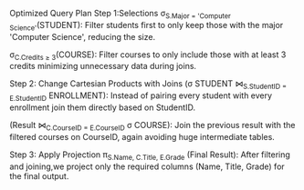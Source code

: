 Optimized Query Plan
Step 1:Selections
σ<sub>S.Major = 'Computer Science'</sub>(STUDENT):
Filter students first to only keep those with the major 'Computer Science', reducing the size.

σ<sub>C.Credits ≥ 3</sub>(COURSE):
Filter courses to only include those with at least 3 credits minimizing unnecessary data during joins.

Step 2: Change Cartesian Products with Joins
(σ STUDENT ⋈<sub>S.StudentID = E.StudentID</sub> ENROLLMENT):
Instead of pairing every student with every enrollment join them directly based on  StudentID.

(Result ⋈<sub>C.CourseID = E.CourseID</sub> σ COURSE):
Join the previous result with the filtered courses on CourseID, again avoiding huge intermediate tables.

Step 3: Apply Projection
π<sub>S.Name, C.Title, E.Grade</sub> (Final Result):
After  filtering and joining,we project only the required columns (Name, Title, Grade) for the final output.